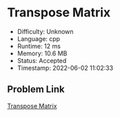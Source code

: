 # Transpose Matrix

- Difficulty: Unknown
- Language: cpp
- Runtime: 12 ms
- Memory: 10.6 MB
- Status: Accepted
- Timestamp: 2022-06-02 11:02:33

## Problem Link
[Transpose Matrix](https://leetcode.com/problems/transpose-matrix)

